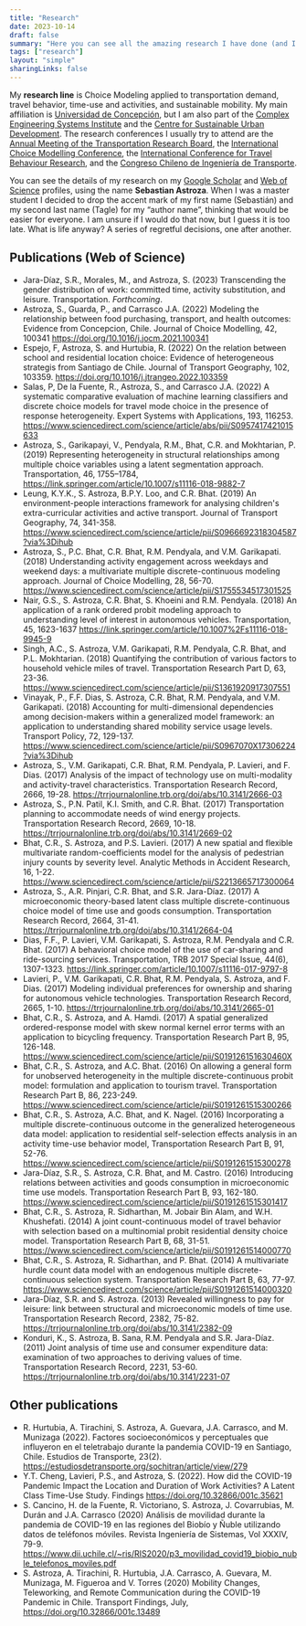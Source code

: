 ```yaml
---
title: "Research"
date: 2023-10-14
draft: false
summary: "Here you can see all the amazing research I have done (and I am doing)"
tags: ["research"]
layout: "simple"
sharingLinks: false
---
```


 My **research line** is Choice Modeling applied to transportation demand, travel behavior, time-use and activities, and sustainable mobility. My main affiliation is [Universidad de Concepción](https://fi.udec.cl/), but I am also part of the [Complex Engineering Systems Institute](https://isci.cl/en/) and the [Centre for Sustainable Urban Development](https://en.cedeus.cl/). The research conferences I usually try to attend are the [Annual Meeting of the Transportation Research Board](https://www.trb.org/AnnualMeeting/AnnualMeeting.aspx), the [International Choice Modelling Conference](https://www.icmconference.org.uk/), the [International Conference for Travel Behaviour Research](https://www.icmconference.org.uk/), and the [Congreso Chileno de Ingeniería de Transporte](https://sochitran.cl/).

You can see the details of my research on my [Google Scholar](https://scholar.google.com/citations?user=NeThwLMAAAAJ&hl=en) and [Web of Science](https://www.webofscience.com/wos/author/record/3881761) profiles, using the name **Sebastian Astroza**. When I was a master student I decided to drop the accent mark of my first name (Sebastián) and my second last name (Tagle) for my “author name”, thinking that would be easier for everyone. I am unsure if I would do that now, but I guess it is too late. What is life anyway? A series of regretful decisions, one after another.

## Publications (Web of Science)

-	Jara-Díaz, S.R., Morales, M., and Astroza, S. (2023) Transcending the gender distribution of work: committed time, activity substitution, and leisure. Transportation. *Forthcoming*. 
-	Astroza, S., Guarda, P., and Carrasco J.A. (2022) Modeling the relationship between food purchasing, transport, and health outcomes: Evidence from Concepcion, Chile. Journal of Choice Modelling, 42, 100341 https://doi.org/10.1016/j.jocm.2021.100341
-	Espejo, F, Astroza, S. and Hurtubia, R.  (2022) On the relation between school and residential location choice: Evidence of heterogeneous strategis from Santiago de Chile. Journal of Transport Geography, 102, 103359. https://doi.org/10.1016/j.jtrangeo.2022.103359
-	Salas, P, De la Fuente, R., Astroza, S., and Carrasco J.A. (2022) A systematic comparative evaluation of machine learning classifiers and discrete choice models for travel mode choice in the presence of response heterogeneity. Expert Systems with Applications, 193, 116253. https://www.sciencedirect.com/science/article/abs/pii/S0957417421015633
-	Astroza, S., Garikapayi, V., Pendyala, R.M., Bhat, C.R. and Mokhtarian, P. (2019) Representing heterogeneity in structural relationships among multiple choice variables using a latent segmentation approach. Transportation, 46, 1755–1784, https://link.springer.com/article/10.1007/s11116-018-9882-7
-	Leung, K.Y.K., S. Astroza, B.P.Y. Loo, and C.R. Bhat. (2019) An environment-people interactions framework for analysing children's extra-curricular activities and active transport. Journal of Transport Geography, 74, 341-358. https://www.sciencedirect.com/science/article/pii/S0966692318304587?via%3Dihub
-	Astroza, S., P.C. Bhat, C.R. Bhat, R.M. Pendyala, and V.M. Garikapati. (2018) Understanding activity engagement across weekdays and weekend days: a multivariate multiple discrete-continuous modeling approach. Journal of Choice Modelling, 28, 56-70.   https://www.sciencedirect.com/science/article/pii/S1755534517301525
-	Nair, G.S., S. Astroza, C.R. Bhat, S. Khoeini and R.M. Pendyala. (2018) An application of a rank ordered probit modeling approach to understanding level of interest in autonomous vehicles. Transportation, 45, 1623-1637 https://link.springer.com/article/10.1007%2Fs11116-018-9945-9
-	Singh, A.C., S. Astroza, V.M. Garikapati, R.M. Pendyala, C.R. Bhat, and P.L. Mokhtarian. (2018) Quantifying the contribution of various factors to household vehicle miles of travel. Transportation Research Part D, 63, 23-36. https://www.sciencedirect.com/science/article/pii/S1361920917307551
-	Vinayak, P., F.F. Dias, S. Astroza, C.R. Bhat, R.M. Pendyala, and V.M. Garikapati. (2018) Accounting for multi-dimensional dependencies among decision-makers within a generalized model framework: an application to understanding shared mobility service usage levels. Transport Policy, 72, 129-137. https://www.sciencedirect.com/science/article/pii/S0967070X17306224?via%3Dihub
-	Astroza, S., V.M. Garikapati, C.R. Bhat, R.M. Pendyala, P. Lavieri, and F. Dias. (2017) Analysis of the impact of technology use on multi-modality and activity-travel characteristics. Transportation Research Record, 2666, 19-28. https://trrjournalonline.trb.org/doi/abs/10.3141/2666-03
-	Astroza, S., P.N. Patil, K.I. Smith, and C.R. Bhat. (2017) Transportation planning to accommodate needs of wind energy projects. Transportation Research Record, 2669, 10-18. https://trrjournalonline.trb.org/doi/abs/10.3141/2669-02
-	Bhat, C.R., S. Astroza, and P.S. Lavieri. (2017) A new spatial and flexible multivariate random-coefficients model for the analysis of pedestrian injury counts by severity level. Analytic Methods in Accident Research, 16, 1-22. https://www.sciencedirect.com/science/article/pii/S2213665717300064
-	Astroza, S., A.R. Pinjari, C.R. Bhat, and S.R. Jara-Díaz. (2017) A microeconomic theory-based latent class multiple discrete-continuous choice model of time use and goods consumption. Transportation Research Record, 2664, 31-41. https://trrjournalonline.trb.org/doi/abs/10.3141/2664-04 
-	Dias, F.F., P. Lavieri, V.M. Garikapati, S. Astroza, R.M. Pendyala and C.R. Bhat. (2017) A behavioral choice model of the use of car-sharing and ride-sourcing services. Transportation, TRB 2017 Special Issue, 44(6), 1307-1323. https://link.springer.com/article/10.1007/s11116-017-9797-8
-	Lavieri, P., V.M. Garikapati, C.R. Bhat, R.M. Pendyala, S. Astroza, and F. Dias. (2017) Modeling individual preferences for ownership and sharing for autonomous vehicle technologies. Transportation Research Record, 2665, 1-10. https://trrjournalonline.trb.org/doi/abs/10.3141/2665-01
-	Bhat, C.R., S. Astroza, and A. Hamdi. (2017) A spatial generalized ordered-response model with skew normal kernel error terms with an application to bicycling frequency. Transportation Research Part B, 95, 126-148. https://www.sciencedirect.com/science/article/pii/S019126151630460X
-	Bhat, C.R., S. Astroza, and A.C. Bhat. (2016) On allowing a general form for unobserved heterogeneity in the multiple discrete-continuous probit model: formulation and application to tourism travel. Transportation Research Part B, 86, 223-249. https://www.sciencedirect.com/science/article/pii/S0191261515300266
-	Bhat, C.R., S. Astroza,  A.C. Bhat, and K. Nagel. (2016) Incorporating a multiple discrete-continuous outcome in the generalized heterogeneous data model: application to residential self-selection effects analysis in an activity time-use behavior model, Transportation Research Part B, 91, 52-76. https://www.sciencedirect.com/science/article/pii/S0191261515300278
-	Jara-Díaz, S.R., S. Astroza, C.R. Bhat, and M. Castro. (2016) Introducing relations between activities and goods consumption in microeconomic time use models. Transportation Research Part B, 93, 162-180. https://www.sciencedirect.com/science/article/pii/S0191261515301417
-	Bhat, C.R., S. Astroza, R. Sidharthan, M. Jobair Bin Alam, and W.H. Khushefati. (2014) A joint count-continuous model of travel behavior with selection based on a multinomial probit residential density choice model.  Transportation Research Part B, 68, 31-51. https://www.sciencedirect.com/science/article/pii/S0191261514000770
-	Bhat, C.R., S. Astroza, R. Sidharthan, and P. Bhat. (2014) A multivariate hurdle count data model with an endogenous multiple discrete-continuous selection system.  Transportation Research Part B, 63, 77-97. https://www.sciencedirect.com/science/article/pii/S0191261514000320
-	Jara-Díaz, S.R. and S. Astroza. (2013) Revealed willingness to pay for leisure: link between structural and microeconomic models of time use.  Transportation Research Record, 2382, 75-82.    https://trrjournalonline.trb.org/doi/abs/10.3141/2382-09
-	Konduri, K., S. Astroza, B. Sana, R.M. Pendyala and S.R. Jara-Díaz. (2011) Joint analysis of time use and consumer expenditure data: examination of two approaches to deriving values of time.  Transportation Research Record, 2231, 53-60. https://trrjournalonline.trb.org/doi/abs/10.3141/2231-07

## Other publications

- R. Hurtubia, A. Tirachini,  S. Astroza, A. Guevara,  J.A. Carrasco, and M. Munizaga (2022). Factores socioeconómicos y perceptuales que influyeron en el teletrabajo durante la pandemia COVID-19 en Santiago, Chile. Estudios de Transporte, 23(2). https://estudiosdetransporte.org/sochitran/article/view/279
-	Y.T. Cheng, Lavieri, P.S., and Astroza, S. (2022). How did the COVID-19 Pandemic Impact the Location and Duration of Work Activities? A Latent Class Time-Use Study. Findings https://doi.org/10.32866/001c.35621 
-	S. Cancino, H. de la Fuente, R. Victoriano, S. Astroza, J. Covarrubias, M. Durán and J.A. Carrasco (2020) Análisis de movilidad durante la pandemia de COVID-19 en las regiones del Biobío y Ñuble utilizando datos de teléfonos móviles. Revista Ingeniería de Sistemas, Vol XXXIV, 79-9. https://www.dii.uchile.cl/~ris/RIS2020/p3_movilidad_covid19_biobio_nuble_telefonos_moviles.pdf
-	S. Astroza, A. Tirachini, R. Hurtubia, J.A. Carrasco, A. Guevara, M. Munizaga, M. Figueroa and V. Torres (2020) Mobility Changes, Teleworking, and Remote Communication during the COVID-19 Pandemic in Chile.  Transport Findings, July, https://doi.org/10.32866/001c.13489  

